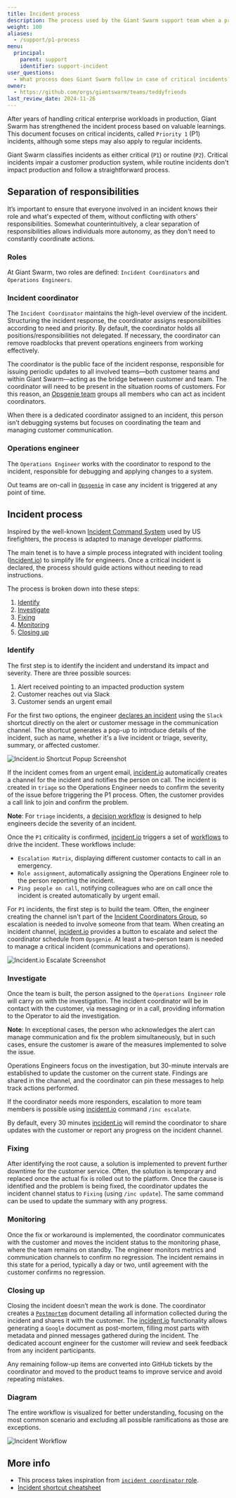 ```yaml
---
title: Incident process
description: The process used by the Giant Swarm support team when a priority one incident is called.
weight: 100
aliases:
  - /support/p1-process
menu:
  principal:
    parent: support
    identifier: support-incident
user_questions:
  - What process does Giant Swarm follow in case of critical incidents?
owner:
  - https://github.com/orgs/giantswarm/teams/teddyfriends
last_review_date: 2024-11-26
---
```


After years of handling critical enterprise workloads in production, Giant Swarm has strengthened the incident process based on valuable learnings. This document focuses on critical incidents, called `Priority 1` (P1) incidents, although some steps may also apply to regular incidents.

Giant Swarm classifies incidents as either critical (`P1`) or routine (`P2`). Critical incidents impair a customer production system, while routine incidents don't impact production and follow a straightforward process.

## Separation of responsibilities

It’s important to ensure that everyone involved in an incident knows their role and what's expected of them, without conflicting with others' responsibilities. Somewhat counterintuitively, a clear separation of responsibilities allows individuals more autonomy, as they don't need to constantly coordinate actions.

### Roles

At Giant Swarm, two roles are defined: `Incident Coordinators` and `Operations Engineers`.

### Incident coordinator

The `Incident Coordinator` maintains the high-level overview of the incident. Structuring the incident response, the coordinator assigns responsibilities according to need and priority. By default, the coordinator holds all positions/responsibilities not delegated. If necessary, the coordinator can remove roadblocks that prevent operations engineers from working effectively.

The coordinator is the public face of the incident response, responsible for issuing periodic updates to all involved teams—both customer teams and within Giant Swarm—acting as the bridge between customer and team. The coordinator will need to be present in the situation rooms of customers. For this reason, an [Opsgenie team](https://support.atlassian.com/opsgenie/docs/what-are-teams-in-opsgenie/) groups all members who can act as incident coordinators.

When there is a dedicated coordinator assigned to an incident, this person isn’t debugging systems but focuses on coordinating the team and managing customer communication.

### Operations engineer

The `Operations Engineer` works with the coordinator to respond to the incident, responsible for debugging and applying changes to a system.

Out teams are on-call in [`Opsgenie`](https://support.atlassian.com/opsgenie/docs/what-are-teams-in-opsgenie/) in case any incident is triggered at any point of time.

## Incident process

Inspired by the well-known [Incident Command System](https://en.wikipedia.org/wiki/Incident_Command_System) used by US firefighters, the process is adapted to manage developer platforms.

The main tenet is to have a simple process integrated with incident tooling ([Incident.io](https://incident.io/)) to simplify life for engineers. Once a critical incident is declared, the process should guide actions without needing to read instructions.

The process is broken down into these steps:

1. [Identify](#identify)
2. [Investigate](#investigate)
3. [Fixing](#fixing)
4. [Monitoring](#monitoring)
5. [Closing up](#closing-up)

### Identify

The first step is to identify the incident and understand its impact and severity. There are three possible sources:

1. Alert received pointing to an impacted production system
2. Customer reaches out via Slack
3. Customer sends an urgent email

For the first two options, the engineer [declares an incident](https://help.incident.io/en/articles/5947915-declaring-incidents) using the `Slack` shortcut directly on the alert or customer message in the communication channel. The shortcut generates a pop-up to introduce details of the incident, such as name, whether it's a live incident or triage, severity, summary, or affected customer.

![Incident.io Shortcut Popup Screenshot](shortcut_screenshot.png)

If the incident comes from an urgent email, [incident.io](https://incident.io/) automatically creates a channel for the incident and notifies the person on call. The incident is created in `triage` so the Operations Engineer needs to confirm the severity of the issue before triggering the P1 process. Often, the customer provides a call link to join and confirm the problem.

__Note__: For `triage` incidents, a [decision workflow](https://incident.io/blog/using-decision-flows) is designed to help engineers decide the severity of an incident.

Once the `P1` criticality is confirmed, [incident.io](https://incident.io/) triggers a set of [workflows](https://help.incident.io/en/articles/6971329-getting-started-with-workflows) to drive the incident. These workflows include:

- `Escalation Matrix`, displaying different customer contacts to call in an emergency.
- `Role assignment`, automatically assigning the Operations Engineer role to the person reporting the incident.
- `Ping people on call`, notifying colleagues who are on call once the incident is created automatically by urgent email.

For `P1` incidents, the first step is to build the team. Often, the engineer creating the channel isn't part of the [Incident Coordinators Group](https://giantswarm.app.opsgenie.com/teams/dashboard/f02504a3-83d4-4ea8-b55c-8c67756f9b2e/main), so escalation is needed to involve someone from that team. When creating an incident channel, [incident.io](https://incident.io/) provides a button to escalate and select the coordinator schedule from `Opsgenie`. At least a two-person team is needed to manage a critical incident (communications and operations).

![Incident.io Escalate Screenshot](escalate_screenshot.png)

### Investigate

Once the team is built, the person assigned to the `Operations Engineer` role will carry on with the investigation. The incident coordinator will be in contact with the customer, via messaging or in a call, providing information to the Operator to aid the investigation.

__Note__: In exceptional cases, the person who acknowledges the alert can manage communication and fix the problem simultaneously, but in such cases, ensure the customer is aware of the measures implemented to solve the issue.

Operations Engineers focus on the investigation, but 30-minute intervals are established to update the customer on the current state. Findings are shared in the channel, and the coordinator can pin these messages to help track actions performed.

If the coordinator needs more responders, escalation to more team members is possible using [incident.io](https://incident.io/) command `/inc escalate`.

By default, every 30 minutes [incident.io](https://incident.io/) will remind the coordinator to share updates with the customer or report any progress on the incident channel.

### Fixing

After identifying the root cause, a solution is implemented to prevent further downtime for the customer service. Often, the solution is temporary and replaced once the actual fix is rolled out to the platform. Once the cause is identified and the problem is being fixed, the coordinator updates the incident channel status to `Fixing` (using `/inc update`). The same command can be used to update the summary with any progress.

### Monitoring

Once the fix or workaround is implemented, the coordinator communicates with the customer and moves the incident status to the monitoring phase, where the team remains on standby. The engineer monitors metrics and communication channels to confirm no regression. The incident remains in this state for a period, typically a day or two, until agreement with the customer confirms no regression.

### Closing up

Closing the incident doesn’t mean the work is done. The coordinator creates a [`Postmortem`](https://docs.giantswarm.io/support/overview/#postmortem-process) document detailing all information collected during the incident and shares it with the customer. The [incident.io](https://incident.io/) functionality allows generating a `Google` document as post-mortem, filling most parts with metadata and pinned messages gathered during the incident. The dedicated account engineer for the customer will review and seek feedback from any incident participants.

Any remaining follow-up items are converted into GitHub tickets by the coordinator and moved to the product teams to improve service and avoid repeating mistakes.

### Diagram

The entire workflow is visualized for better understanding, focusing on the most common scenario and excluding all possible ramifications as those are exceptions.

![Incident Workflow](p1_flow_diagram.jpg)

## More info

- This process takes inspiration from [`incident coordinator` role](https://en.wikipedia.org/wiki/Incident_commander).
- [Incident shortcut cheatsheet](https://help.incident.io/en/articles/5948163-shortcuts-cheatsheet)

